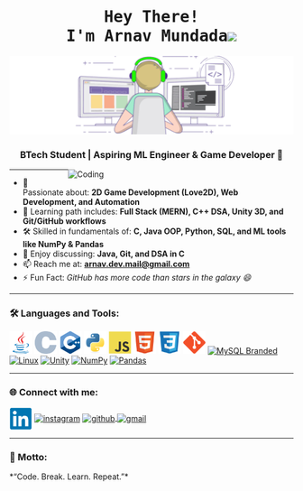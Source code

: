 


<h1 align="center">
  <samp>Hey There!</samp><br/>
  <samp><strong>I'm Arnav Mundada<img src="https://media.giphy.com/media/hvRJCLFzcasrR4ia7z/giphy.gif" width="40px"/></strong></samp>
</h1>


<a href="https://github.com/ArnavM21git" target="_blank">
  <img src="https://raw.githubusercontent.com/ArnavM21git/ArnavM21git/main/img.gif" alt="Arnav Banner" />
</a>

<h3 align="center">BTech Student | Aspiring ML Engineer & Game Developer 🚀</h3>





<img align="right" alt="Coding" width="400" src="https://cdn.dribbble.com/users/1162077/screenshots/3848914/programmer.gif" />



---

- 🔭 Passionate about: **2D Game Development (Love2D), Web Development, and Automation**
- 🌱 Learning path includes: **Full Stack (MERN), C++ DSA, Unity 3D, and Git/GitHub workflows**
- 🛠️ Skilled in fundamentals of: **C, Java OOP, Python, SQL, and ML tools like NumPy & Pandas**
- 💬 Enjoy discussing: **Java, Git, and DSA in C**
- 📫 Reach me at: **arnav.dev.mail@gmail.com**
- ⚡ Fun Fact: *GitHub has more code than stars in the galaxy 😄*
---



<h3 align="left">🛠️ Languages and Tools:</h3>
<p align="left">
  <a href="#"><img src="https://raw.githubusercontent.com/devicons/devicon/master/icons/java/java-original.svg" alt="Java" width="40" height="40"/></a>
  <a href="#"><img src="https://raw.githubusercontent.com/devicons/devicon/master/icons/c/c-original.svg" alt="C" width="40" height="40"/></a>
  <a href="#"><img src="https://raw.githubusercontent.com/devicons/devicon/master/icons/cplusplus/cplusplus-original.svg" alt="C++" width="40" height="40"/></a>
  <a href="#"><img src="https://raw.githubusercontent.com/devicons/devicon/master/icons/python/python-original.svg" alt="Python" width="40" height="40"/></a>
  <a href="#"><img src="https://raw.githubusercontent.com/devicons/devicon/master/icons/javascript/javascript-original.svg" alt="JavaScript" width="40" height="40"/></a>
  <a href="#"><img src="https://raw.githubusercontent.com/devicons/devicon/master/icons/html5/html5-original.svg" alt="HTML5" width="40" height="40"/></a>
  <a href="#"><img src="https://raw.githubusercontent.com/devicons/devicon/master/icons/css3/css3-original.svg" alt="CSS3" width="40" height="40"/></a>
  <a href="#"><img src="https://raw.githubusercontent.com/devicons/devicon/master/icons/git/git-original.svg" alt="Git" width="40" height="40"/></a>
  <a href="#"><img src="https://upload.wikimedia.org/wikipedia/commons/6/62/MySQL.svg" alt="MySQL Branded" width="50" height="50"/></a>
  <a href="#"><img src="https://upload.wikimedia.org/wikipedia/commons/a/af/Tux.png" alt="Linux" width="40" height="40"/></a>
  <a href="#"><img src="https://cdn.worldvectorlogo.com/logos/unity3d-icon.svg" alt="Unity" width="40" height="40"/></a>
  <a href="#"><img src="https://numpy.org/images/logo.svg" alt="NumPy" width="40" height="40"/></a>
  <a href="#"><img src="https://pandas.pydata.org/static/img/pandas_mark.svg" alt="Pandas" width="40" height="40"/></a>
</p>


---
<h3 align="left">🌐 Connect with me:</h3>
<p align="left">
<a href="https://www.linkedin.com/in/arnav-mundada-5698b1328" target="blank"><img align="center" src="https://raw.githubusercontent.com/devicons/devicon/master/icons/linkedin/linkedin-original.svg" alt="linkedin" height="40" width="40" /></a>
<a href="https://instagram.com/arnav_m21" target="blank"><img align="center" src="https://raw.githubusercontent.com/rahuldkjain/github-profile-readme-generator/master/src/images/icons/Social/instagram.svg" alt="instagram" height="40" width="40" /></a>
<a href="https://github.com/ArnavM21git" target="blank">
  <img align="center" src="https://raw.githubusercontent.com/rahuldkjain/github-profile-readme-generator/master/src/images/icons/Social/github.svg" alt="github" height="40" width="40" />
</a>
<a href="mailto:arnav.dev.mail@gmail.com"><img align="center" src="https://upload.wikimedia.org/wikipedia/commons/4/4e/Gmail_Icon.png" alt="gmail" height="40" width="40" /></a>
</p>

---



<h3 align="left">🎯 Motto:</h3>
*“Code. Break. Learn. Repeat.”*
